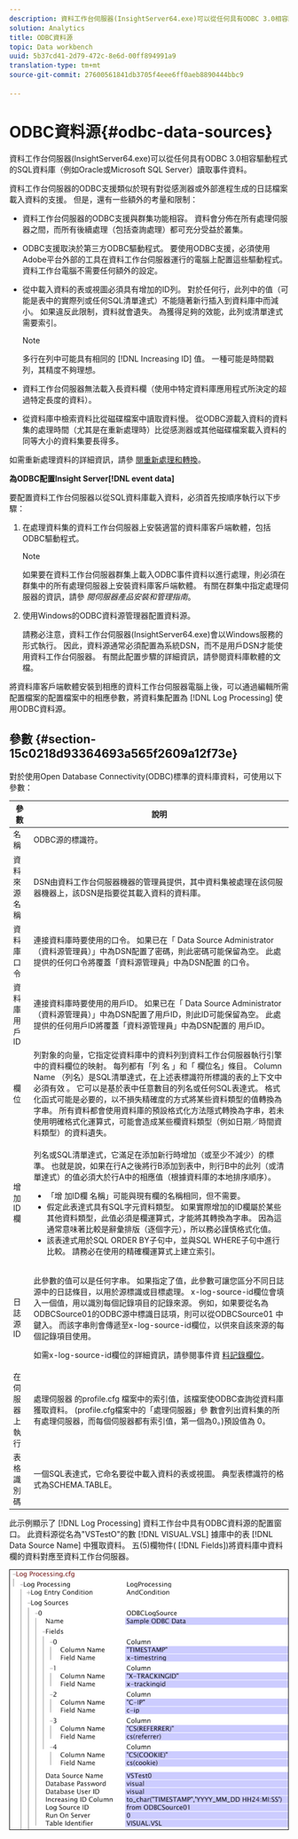 ```yaml
---
description: 資料工作台伺服器(InsightServer64.exe)可以從任何具有ODBC 3.0相容驅動程式的SQL資料庫（例如Oracle或Microsoft SQL Server）讀取事件資料。
solution: Analytics
title: ODBC資料源
topic: Data workbench
uuid: 5b37cd41-2d79-472c-8e6d-00ff894991a9
translation-type: tm+mt
source-git-commit: 27600561841db3705f4eee6ff0aeb8890444bbc9

---
```



# ODBC資料源{#odbc-data-sources}

資料工作台伺服器(InsightServer64.exe)可以從任何具有ODBC 3.0相容驅動程式的SQL資料庫（例如Oracle或Microsoft SQL Server）讀取事件資料。

資料工作台伺服器的ODBC支援類似於現有對從感測器或外部進程生成的日誌檔案載入資料的支援。 但是，還有一些額外的考量和限制：

* 資料工作台伺服器的ODBC支援與群集功能相容。 資料會分佈在所有處理伺服器之間，而所有後續處理（包括查詢處理）都可充分受益於叢集。
* ODBC支援取決於第三方ODBC驅動程式。 要使用ODBC支援，必須使用Adobe平台外部的工具在資料工作台伺服器運行的電腦上配置這些驅動程式。 資料工作台電腦不需要任何額外的設定。
* 從中載入資料的表或視圖必須具有增加的ID列。 對於任何行，此列中的值（可能是表中的實際列或任何SQL清單達式）不能隨著新行插入到資料庫中而減小。 如果違反此限制，資料就會遺失。 為獲得足夠的效能，此列或清單達式需要索引。

   >[!NOTE]
   >
   >多行在列中可能具有相同的 [!DNL Increasing ID] 值。 一種可能是時間戳列，其精度不夠理想。

* 資料工作台伺服器無法載入長資料欄（使用中特定資料庫應用程式所決定的超過特定長度的資料）。
* 從資料庫中檢索資料比從磁碟檔案中讀取資料慢。 從ODBC源載入資料的資料集的處理時間（尤其是在重新處理時）比從感測器或其他磁碟檔案載入資料的同等大小的資料集要長得多。

如需重新處理資料的詳細資訊，請參 [閱重新處理和轉換](../../../home/c-dataset-const-proc/c-reproc-retrans/c-unst-reproc-retrans.md)。

**為ODBC配置Insight Server[!DNL event data]**

要配置資料工作台伺服器以從SQL資料庫載入資料，必須首先按順序執行以下步驟：

1. 在處理資料集的資料工作台伺服器上安裝適當的資料庫客戶端軟體，包括ODBC驅動程式。

   >[!NOTE]
   >
   >如果要在資料工作台伺服器群集上載入ODBC事件資料以進行處理，則必須在群集中的所有處理伺服器上安裝資料庫客戶端軟體。 有關在群集中指定處理伺服器的資訊，請參 *閱伺服器產品安裝和管理指南*。

1. 使用Windows的ODBC資料源管理器配置資料源。

   請務必注意，資料工作台伺服器(InsightServer64.exe)會以Windows服務的形式執行。 因此，資料源通常必須配置為系統DSN，而不是用戶DSN才能使用資料工作台伺服器。 有關此配置步驟的詳細資訊，請參閱資料庫軟體的文檔。

將資料庫客戶端軟體安裝到相應的資料工作台伺服器電腦上後，可以通過編輯所需配置檔案的配置檔案中的相應參數，將資料集配置為 [!DNL Log Processing] 使用ODBC資料源。

## 參數 {#section-15c0218d93364693a565f2609a12f73e}

對於使用Open Database Connectivity(ODBC)標準的資料庫資料，可使用以下參數：

<table id="table_606D8A90DA4A43C29F2C6130F8C753F8"> 
 <thead> 
  <tr> 
   <th colname="col1" class="entry"> 參數 </th> 
   <th colname="col2" class="entry"> 說明 </th> 
  </tr> 
 </thead>
 <tbody> 
  <tr> 
   <td colname="col1"> 名稱 </td> 
   <td colname="col2"> ODBC源的標識符。 </td> 
  </tr> 
  <tr> 
   <td colname="col1"> 資料來源名稱 </td> 
   <td colname="col2"> DSN由資料工作台伺服器機器的管理員提供，其中資料集被處理在該伺服器機器上，該DSN是指要從其載入資料的資料庫。 </td> 
  </tr> 
  <tr> 
   <td colname="col1"> 資料庫口令 </td> 
   <td colname="col2"> 連接資料庫時要使用的口令。 如果已在「 <span class="wintitle"> Data Source Administrator（資料源管理員）」中為DSN配置了密碼</span>，則此密碼可能保留為空。 此處提供的任何口令將覆蓋「資料源管理員」中為DSN配置 <span class="wintitle"> 的口令</span>。 </td> 
  </tr> 
  <tr> 
   <td colname="col1"> 資料庫用戶ID </td> 
   <td colname="col2"> 連接資料庫時要使用的用戶ID。 如果已在「 <span class="wintitle"> Data Source Administrator（資料源管理員）」中為DSN配置了用戶ID</span>，則此ID可能保留為空。 此處提供的任何用戶ID將覆蓋「資料源管理員」中為DSN配置的 <span class="wintitle"> 用戶ID</span>。 </td> 
  </tr> 
  <tr> 
   <td colname="col1"> 欄位 </td> 
   <td colname="col2"> 列對象的向量，它指定從資料庫中的資料列到資料工作台伺服器執行引擎中的資料欄位的映射。 每列都有「列 <span class="wintitle"> 名</span> 」和「 <span class="wintitle"> 欄位名」條目</span>。 <span class="wintitle"> Column Name</span> （列名）是SQL清單達式，在上述表標識符所標識的表的上下文中 <span class="wintitle"> 必須有效</span> 。 它可以是基於表中任意數目的列名或任何SQL表達式。 格式化函式可能是必要的，以不損失精確度的方式將某些資料類型的值轉換為字串。 所有資料都會使用資料庫的預設格式化方法隱式轉換為字串，若未使用明確格式化運算式，可能會造成某些欄資料類型（例如日期／時間資料類型）的資料遺失。 </td> 
  </tr> 
  <tr> 
   <td colname="col1"> 增加ID欄 </td> 
   <td colname="col2"> <p>列名或SQL清單達式，它滿足在添加新行時增加（或至少不減少）的標準。 也就是說，如果在行A之後將行B添加到表中，則行B中的此列（或清單達式）的值必須大於行A中的相應值（根據資料庫的本地排序順序）。 </p> <p> 
     <ul id="ul_EBF6AEE4746B41B3B5BB6CC74194DAED"> 
      <li id="li_A5C9BE52B01649DE9726ECEC68B99828"> 「增 <span class="wintitle"> 加ID欄 </span>名稱」可能與現有欄的名稱相同，但不需要。 </li> 
      <li id="li_CF69EAB4AFB14F4894F7A5CDCAF06947"> 假定此表達式具有SQL字元資料類型。 如果實際增加的ID欄屬於某些其他資料類型，此值必須是欄運算式，才能將其轉換為字串。 因為這通常意味著比較是辭彙排版（逐個字元），所以務必謹慎格式化值。 </li> 
      <li id="li_58977431962E48039C898CFC47C53323"> 該表達式用於SQL ORDER BY子句中，並與SQL WHERE子句中進行比較。 請務必在使用的精確欄運算式上建立索引。 </li> 
     </ul> </p> </td> 
  </tr> 
  <tr> 
   <td colname="col1"> 日誌源ID </td> 
   <td colname="col2"> <p>此參數的值可以是任何字串。 如果指定了值，此參數可讓您區分不同日誌源中的日誌條目，以用於源標識或目標處理。 x-log-source-id欄位會填入一個值，用以識別每個記錄項目的記錄來源。 例如，如果要從名為ODBCSource01的ODBC源中標識日誌項，則可以從ODBCSource01 <span class="filepath"> 中鍵入。</span> 而該字串則會傳遞至x-log-source-id欄位，以供來自該來源的每個記錄項目使用。 </p> <p> 如需x-log-source-id欄位的詳細資訊，請參閱事件資 <a href="../../../home/c-dataset-const-proc/c-ev-data-rec-fields.md#concept-06bda4be1a4649a2905a4422e9e6c42f"> 料記錄欄位</a>。 </p> </td> 
  </tr> 
  <tr> 
   <td colname="col1"> 在伺服器上執行 </td> 
   <td colname="col2"> 處理伺服器 <span class="filepath"> 的profile.cfg</span> 檔案中的索引值，該檔案使ODBC查詢從資料庫獲取資料。 (profile.cfg檔案中的「處理伺服器」參 <span class="filepath"></span> 數會列出資料集的所有處理伺服器，而每個伺服器都有索引值，第一個為0。)預設值為 0。 </td> 
  </tr> 
  <tr> 
   <td colname="col1"> 表格識別碼 </td> 
   <td colname="col2"> 一個SQL表達式，它命名要從中載入資料的表或視圖。 典型表標識符的格式為SCHEMA.TABLE。 </td> 
  </tr> 
 </tbody> 
</table>

此示例顯示了 [!DNL Log Processing] 資料工作台中具有ODBC資料源的配置窗口。 此資料源從名為&quot;VSTestO&quot;的數 [!DNL VISUAL.VSL] 據庫中的表 [!DNL Data Source Name] 中獲取資料。 五(5)欄物件( [!DNL Fields])將資料庫中資料欄的資料對應至資料工作台伺服器。

![](assets/cfg_LogProcessing_LogSources_ODBC.png)

